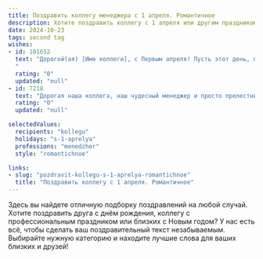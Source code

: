 ```yaml
---
title: Поздравить коллегу менеджера с 1 апреля. Романтичное
description: Хотите поздравить коллегу с 1 апреля или другим праздником? Наш ИИ создаст незабываемое поздравление, а вы обязательно выделитесь среди других.  
date: 2024-10-23
tags: second tag
wishes:
- id: 101652
  text: "Дорогой(ая) [Имя коллеги], с Первым апреля! Пусть этот день, полный шуток и улыбок, станет предвестником весны в твоей душе и принесет столько же тепла и света, сколько ты даришь нам своей заботой и вниманием.  Ты — настоящий(ая) волшебник(ца) менеджмента, умеющий(ая) превращать сложные задачи в лёгкие победы. Желаю тебе море любви, вдохновения и успехов, чтобы каждый день был наполнен радостью и счастьем, как  первый весенний цветок!
  "
  rating: "0"
  updated: "null"
- id: 7218
  text: "Дорогая наша коллега, наш чудесный менеджер и просто прелестница! Поздравляем вас с Днём смеха! Нет, у нас не весеннее обострение любви к вам, мы всегда готовы быть серьёзными, когда это нужно. Ну, а сегодня можно и расслабиться. Желаем вам быть такой же весёлой и позитивной, ведь именно благодаря вашему оптимизму в нашем офисе рождается столько блестящих идей!"
  rating: "0"
  updated: "null"

selectedValues:
  recipients: "kollegu"
  holidays: "s-1-aprelya"
  professions: "menedzher"
  style: "romantichnoe"

links:
- slug: "pozdravit-kollegu-s-1-aprelya-romantichnoe"
  title: "Поздравить коллегу с 1 апреля. Романтичное"
---
```


Здесь вы найдете отличную подборку поздравлений на любой случай.
Хотите поздравить друга с днём рождения, коллегу с профессиональным праздником или близких с Новым годом? У нас есть всё, чтобы сделать ваш поздравительный текст незабываемым. Выбирайте нужную категорию и находите лучшие слова для ваших близких и друзей!
